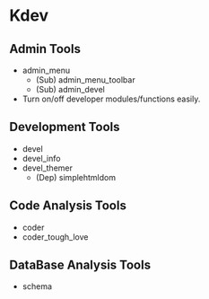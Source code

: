 Kdev
====


Admin Tools
-----------
* admin_menu
  * (Sub) admin_menu_toolbar
  * (Sub) admin_devel
* Turn on/off developer modules/functions easily.


Development Tools
-----------------
* devel
* devel_info
* devel_themer
  * (Dep) simplehtmldom
  

Code Analysis Tools
-------------------
* coder
* coder_tough_love


DataBase Analysis Tools
-----------------------
* schema
